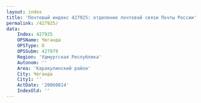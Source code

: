 ```yaml
---
layout: index
title: 'Почтовый индекс 427925: отделение почтовой связи Почты России'
permalink: /427925/
data:
    Index: 427925
    OPSName: Чеганда
    OPSType: О
    OPSSubm: 427979
    Region: 'Удмуртская Республика'
    Autonom: ''
    Area: 'Каракулинский район'
    City: Чеганда
    City1: ''
    ActDate: '20060814'
    IndexOld: ''
---
```

